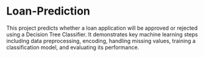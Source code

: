 # Loan-Prediction
 This project predicts whether a loan application will be approved or rejected using a Decision Tree Classifier.  It demonstrates key machine learning steps including data preprocessing, encoding, handling missing values, training a classification model, and evaluating its performance.

